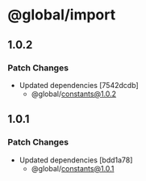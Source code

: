 # @global/import

## 1.0.2

### Patch Changes

- Updated dependencies [7542dcdb]
  - @global/constants@1.0.2

## 1.0.1

### Patch Changes

- Updated dependencies [bdd1a78]
  - @global/constants@1.0.1
